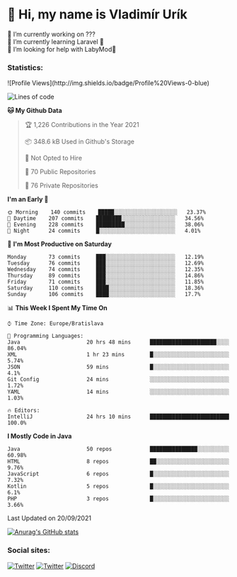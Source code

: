 <h1> 👋 Hi, my name is Vladimír Urík</h1>
<p>
 🔭 I’m currently working on ???<br>
 🌱 I’m currently learning Laravel 💙<br>
 🤔 I’m looking for help with LabyMod💝<br>
</p>
<h3>Statistics:</h3>
<!--START_SECTION:waka-->
![Profile Views](http://img.shields.io/badge/Profile%20Views-0-blue)

![Lines of code](https://img.shields.io/badge/From%20Hello%20World%20I%27ve%20Written-4.0%20million%20lines%20of%20code-blue)

**🐱 My Github Data** 

> 🏆 1,226 Contributions in the Year 2021
 > 
> 📦 348.6 kB Used in Github's Storage 
 > 
> 🚫 Not Opted to Hire
 > 
> 📜 70 Public Repositories 
 > 
> 🔑 76 Private Repositories  
 > 
**I'm an Early 🐤** 

```text
🌞 Morning    140 commits    █████░░░░░░░░░░░░░░░░░░░░   23.37% 
🌆 Daytime    207 commits    ████████░░░░░░░░░░░░░░░░░   34.56% 
🌃 Evening    228 commits    █████████░░░░░░░░░░░░░░░░   38.06% 
🌙 Night      24 commits     █░░░░░░░░░░░░░░░░░░░░░░░░   4.01%

```
📅 **I'm Most Productive on Saturday** 

```text
Monday       73 commits     ███░░░░░░░░░░░░░░░░░░░░░░   12.19% 
Tuesday      76 commits     ███░░░░░░░░░░░░░░░░░░░░░░   12.69% 
Wednesday    74 commits     ███░░░░░░░░░░░░░░░░░░░░░░   12.35% 
Thursday     89 commits     ███░░░░░░░░░░░░░░░░░░░░░░   14.86% 
Friday       71 commits     ███░░░░░░░░░░░░░░░░░░░░░░   11.85% 
Saturday     110 commits    ████░░░░░░░░░░░░░░░░░░░░░   18.36% 
Sunday       106 commits    ████░░░░░░░░░░░░░░░░░░░░░   17.7%

```


📊 **This Week I Spent My Time On** 

```text
⌚︎ Time Zone: Europe/Bratislava

💬 Programming Languages: 
Java                     20 hrs 48 mins      █████████████████████░░░░   86.04% 
XML                      1 hr 23 mins        █░░░░░░░░░░░░░░░░░░░░░░░░   5.74% 
JSON                     59 mins             █░░░░░░░░░░░░░░░░░░░░░░░░   4.1% 
Git Config               24 mins             ░░░░░░░░░░░░░░░░░░░░░░░░░   1.72% 
YAML                     14 mins             ░░░░░░░░░░░░░░░░░░░░░░░░░   1.03%

🔥 Editors: 
IntelliJ                 24 hrs 10 mins      █████████████████████████   100.0%

```

**I Mostly Code in Java** 

```text
Java                     50 repos            ███████████████░░░░░░░░░░   60.98% 
HTML                     8 repos             ██░░░░░░░░░░░░░░░░░░░░░░░   9.76% 
JavaScript               6 repos             █░░░░░░░░░░░░░░░░░░░░░░░░   7.32% 
Kotlin                   5 repos             █░░░░░░░░░░░░░░░░░░░░░░░░   6.1% 
PHP                      3 repos             █░░░░░░░░░░░░░░░░░░░░░░░░   3.66%

```



 Last Updated on 20/09/2021
<!--END_SECTION:waka-->

[![Anurag's GitHub stats](https://github-readme-stats.vercel.app/api?username=vladimir-urik)](https://github.com/anuraghazra/github-readme-stats)

<h3>Social sites:</h3>
<p><a href="https://twitter.com/GGGEDR" target="_blank"><img alt="Twitter" src="https://img.shields.io/badge/twitter-%231DA1F2.svg?&style=for-the-badge&logo=twitter&logoColor=white" /></a> <a href="https://www.reddit.com/user/GGGEDR" target="_blank"><img alt="Twitter" src="https://img.shields.io/badge/reddit-%23FE6262.svg?&style=for-the-badge&logo=reddit&logoColor=white" /></a> <a href="https://discord.com/users/535708984959827978" target="_blank"><img alt="Discord" src="https://img.shields.io/badge/discord-%235865f2.svg?&style=for-the-badge&logo=discord&logoColor=white" />
</p>
